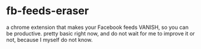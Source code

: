 # fb-feeds-eraser
a chrome extension that makes your Facebook feeds VANISH, so you can be productive.
pretty basic right now, and do not wait for me to improve it or not, because I myself do not know.
